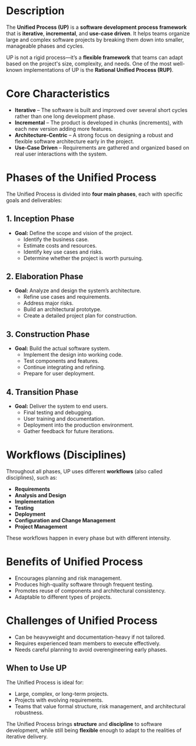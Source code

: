 # Description

The **Unified Process (UP)** is a **software development process framework** that is **iterative**, **incremental**, and **use-case driven**. It helps teams organize large and complex software projects by breaking them down into smaller, manageable phases and cycles.

UP is not a rigid process—it’s a **flexible framework** that teams can adapt based on the project's size, complexity, and needs. One of the most well-known implementations of UP is the **Rational Unified Process (RUP)**.

# Core Characteristics

- **Iterative** – The software is built and improved over several short cycles rather than one long development phase.
- **Incremental** – The product is developed in chunks (increments), with each new version adding more features.
- **Architecture-Centric** – A strong focus on designing a robust and flexible software architecture early in the project.
- **Use-Case Driven** – Requirements are gathered and organized based on real user interactions with the system.
    

# Phases of the Unified Process

The Unified Process is divided into **four main phases**, each with specific goals and deliverables:

## 1. Inception Phase
- **Goal:** Define the scope and vision of the project.
	- Identify the business case.
	- Estimate costs and resources.
	- Identify key use cases and risks.
	- Determine whether the project is worth pursuing.

## 2. Elaboration Phase
- **Goal:** Analyze and design the system’s architecture.
	- Refine use cases and requirements.    
	- Address major risks.
	- Build an architectural prototype.
	- Create a detailed project plan for construction.

## 3. Construction Phase
- **Goal:** Build the actual software system.
	- Implement the design into working code.    
	- Test components and features.
	- Continue integrating and refining.    
	- Prepare for user deployment.

## 4. Transition Phase
- **Goal:** Deliver the system to end users.
	- Final testing and debugging.
	- User training and documentation.
	- Deployment into the production environment.    
	- Gather feedback for future iterations.


# Workflows (Disciplines)

Throughout all phases, UP uses different **workflows** (also called disciplines), such as:

- **Requirements**    
- **Analysis and Design**
- **Implementation**    
- **Testing**
- **Deployment**
- **Configuration and Change Management**
- **Project Management**

These workflows happen in every phase but with different intensity.


# Benefits of Unified Process

- Encourages planning and risk management.
- Produces high-quality software through frequent testing.
- Promotes reuse of components and architectural consistency.
- Adaptable to different types of projects.

# Challenges of Unified Process

- Can be heavyweight and documentation-heavy if not tailored.
- Requires experienced team members to execute effectively.    
- Needs careful planning to avoid overengineering early phases.



## When to Use UP

The Unified Process is ideal for:

- Large, complex, or long-term projects.
- Projects with evolving requirements.
- Teams that value formal structure, risk management, and architectural robustness.


The Unified Process brings **structure** and **discipline** to software development, while still being **flexible** enough to adapt to the realities of iterative delivery.
